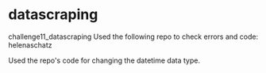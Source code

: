 # datascraping

challenge11_datascraping
Used the following repo to check errors and code: helenaschatz

Used the repo's code for changing the datetime data type.